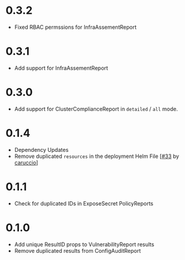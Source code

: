 # 0.3.2

* Fixed RBAC permssions for InfraAssementReport

# 0.3.1

* Add support for InfraAssementReport

# 0.3.0

* Add support for ClusterComplianceReport in `detailed` / `all` mode.

# 0.1.4

* Dependency Updates
* Remove duplicated `resources` in the deployment Helm File [[#33](https://github.com/fjogeleit/trivy-operator-polr-adapter/pull/33) by [caruccio](https://github.com/caruccio)]

# 0.1.1

* Check for duplicated IDs in ExposeSecret PolicyReports

# 0.1.0

* Add unique ResultID props to VulnerabilityReport results
* Remove duplicated results from ConfigAuditReport